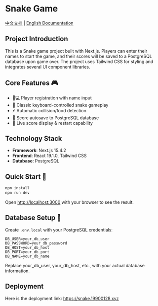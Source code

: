 # Snake Game


[中文文档](README.zh-CN.md) | [English Documentation](README.md)

## Project Introduction
This is a Snake game project built with Next.js. Players can enter their names to start the game, and their scores will be saved to a PostgreSQL database upon game over. The project uses Tailwind CSS for styling and integrates several UI component libraries.

## Core Features 🎮
- 🧑💻 Player registration with name input
- 🐍 Classic keyboard-controlled snake gameplay
- ⚡ Automatic collision/food detection
- 💾 Score autosave to PostgreSQL database
- 🔄 Live score display & restart capability

## Technology Stack
- **Framework**: Next.js 15.4.2
- **Frontend**: React 19.1.0, Tailwind CSS
- **Database**: PostgreSQL

## Quick Start 🚀

```bash
npm install
npm run dev
```

Open [http://localhost:3000](http://localhost:3000) with your browser to see the result.

## Database Setup 🔐
Create `.env.local` with your PostgreSQL credentials:

```
DB_USER=your_db_user
DB_PASSWORD=your_db_password
DB_HOST=your_db_host
DB_PORT=your_db_port
DB_NAME=your_db_name
```
Replace your_db_user, your_db_host, etc., with your actual database information.

## Deployment
Here is the deployment link: https://snake.19900128.xyz